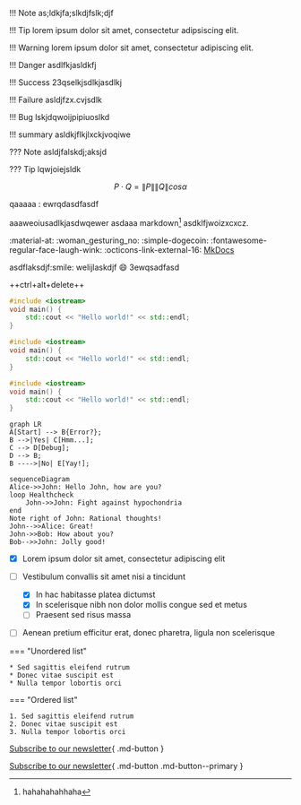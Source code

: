 
!!! Note
    as;ldkjfa;slkdjfslk;djf

!!! Tip
    lorem ipsum dolor sit amet, consectetur adipsiscing elit.

!!! Warning
    lorem ipsum dolor sit amet, consectetur adipiscing elit.

!!! Danger
    asdlfkjasldkfj

!!! Success
    23qselkjsdlkjasdlkj

!!! Failure
    asldjfzx.cvjsdlk

!!! Bug
    lskjdqwoijpipiuoslkd

!!! summary
    asldkjflkjlxckjvoqiwe

??? Note
    asldjfalskdj;aksjd

??? Tip
    lqwjoiejsldk


$$
P\cdot Q = \|P\|\|Q\|cos\alpha \tag{1}
$$


qaaaaa
:       ewrqdasdfasdf


aaaweoiusadlkjasdwqewer
asdaaa markdown[^1] asdklfjwoizxcxcz.

[^1]: hahahahahhaha


:material-at: 
:woman_gesturing_no:
:simple-dogecoin:
:fontawesome-regular-face-laugh-wink:
:octicons-link-external-16: [MkDocs](http://www.mkdocs.org/)

asdflaksdjf\:smile: welijlaskdjf :smile: 3ewqsadfasd

++ctrl+alt+delete++


```c++ linenums="1"
#include <iostream>
void main() {
    std::cout << "Hello world!" << std::endl;
}
```

```c++ linenums="0"
#include <iostream>
void main() {
    std::cout << "Hello world!" << std::endl;
}
```

```c++ hl_lines="2 3"
#include <iostream>
void main() {
    std::cout << "Hello world!" << std::endl;
}
```

```mermaid
graph LR
A[Start] --> B{Error?};
B -->|Yes| C[Hmm...];
C --> D[Debug];
D --> B;
B ---->|No| E[Yay!];
```

``` mermaid
sequenceDiagram
Alice->>John: Hello John, how are you?
loop Healthcheck
    John->>John: Fight against hypochondria
end
Note right of John: Rational thoughts!
John-->>Alice: Great!
John->>Bob: How about you?
Bob-->>John: Jolly good!
```

- [x] Lorem ipsum dolor sit amet, consectetur adipiscing elit
- [ ] Vestibulum convallis sit amet nisi a tincidunt
    * [x] In hac habitasse platea dictumst
    * [x] In scelerisque nibh non dolor mollis congue sed et metus
    * [ ] Praesent sed risus massa
- [ ] Aenean pretium efficitur erat, donec pharetra, ligula non scelerisque


=== "Unordered list"

    * Sed sagittis eleifend rutrum
    * Donec vitae suscipit est
    * Nulla tempor lobortis orci

=== "Ordered list"

    1. Sed sagittis eleifend rutrum
    2. Donec vitae suscipit est
    3. Nulla tempor lobortis orci


[Subscribe to our newsletter](#){ .md-button }

[Subscribe to our newsletter](#){ .md-button .md-button--primary }

<i class="fa fa-arrow-circle-right" aria-hidden="true"></i>

